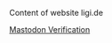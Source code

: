 Content of website ligi.de

<a rel="me" href="https://chaos.social/@ligi">Mastodon Verification</a>

